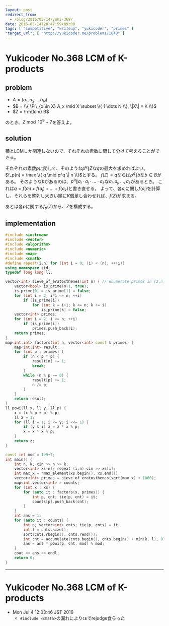 ```yaml
---
layout: post
redirect_from:
  - /blog/2016/05/14/yuki-368/
date: 2016-05-14T20:47:59+09:00
tags: [ "competitive", "writeup", "yukicoder", "primes" ]
"target_url": [ "http://yukicoder.me/problems/1048" ]
---
```


# Yukicoder No.368 LCM of K-products

## problem

-   $A = ( a_1, a_2, \dots a_N )$
-   $B = \\{ \Pi\_{x \in X} A_x \mid X \subset \\{ 1 \dots N \\}, \|X\| = K \\}$
-   $Z = \rm{lcm} B$

のとき、$Z \bmod 10^9+7$を答えよ。

## solution

積とLCMしか関連しないので、それぞれの素数に関して分けて考えることができる。

それぞれの素数$p$に関して、そのような$p^q \| Z$な$q$の最大を求めればよい。
$f_p(n) = \max \\{ q \mid p^q \| n \\}$とする。
$f(Z) = q$ならば$p^q \| b$な$b \in B$がある。
そのような$b$があるのは、$p^q \| a_i \cdot a_j \cdot \dots \cdot a_k$な$a_i, a_j, \dots, a_k$があるとき。
これは$q = f(a_i) + f(a_j) + \dots + f(a_k)$と書き直せる。
よって、各$a_i$に関し$f(a_i)$を計算し、それらを整列し大きい順に$K$個足し合わせれば、$f(Z)$が求まる。

あとは各$p$に関する$f_p(Z)$から、$Z$を構成する。

## implementation

``` c++
#include <iostream>
#include <vector>
#include <algorithm>
#include <numeric>
#include <map>
#include <cmath>
#define repeat(i,n) for (int i = 0; (i) < (n); ++(i))
using namespace std;
typedef long long ll;

vector<int> sieve_of_eratosthenes(int n) { // enumerate primes in [2,n] with O(n log log n)
    vector<bool> is_prime(n+1, true);
    is_prime[0] = is_prime[1] = false;
    for (int i = 2; i*i <= n; ++i)
        if (is_prime[i])
            for (int k = i+i; k <= n; k += i)
                is_prime[k] = false;
    vector<int> primes;
    for (int i = 2; i <= n; ++i)
        if (is_prime[i])
            primes.push_back(i);
    return primes;
}
map<int,int> factors(int n, vector<int> const & primes) {
    map<int,int> result;
    for (int p : primes) {
        if (n < p * p) {
            result[n] += 1;
            break;
        }
        while (n % p == 0) {
            result[p] += 1;
            n /= p;
        }
    }
    return result;
}
ll powi(ll x, ll y, ll p) {
    x = (x % p + p) % p;
    ll z = 1;
    for (ll i = 1; i <= y; i <<= 1) {
        if (y & i) z = z * x % p;
        x = x * x % p;
    }
    return z;
}

const int mod = 1e9+7;
int main() {
    int n, k; cin >> n >> k;
    vector<int> xs(n); repeat (i,n) cin >> xs[i];
    int max_x = *max_element(xs.begin(), xs.end());
    vector<int> primes = sieve_of_eratosthenes(sqrt(max_x) + 1000);
    map<int,vector<int> > counts;
    for (int x : xs) {
        for (auto it : factors(x, primes)) {
            int p, cnt; tie(p, cnt) = it;
            counts[p].push_back(cnt);
        }
    }
    int ans = 1;
    for (auto it : counts) {
        int p; vector<int> cnts; tie(p, cnts) = it;
        int l = cnts.size();
        sort(cnts.rbegin(), cnts.rend());
        int cnt = accumulate(cnts.begin(), cnts.begin() + min(k, l), 0);
        ans = ans * powi(p, cnt, mod) % mod;
    }
    cout << ans << endl;
    return 0;
}
```

---

# Yukicoder No.368 LCM of K-products

-   Mon Jul  4 12:03:46 JST 2016
    -   `#include <cmath>`の漏れにより`CE`でrejudge食らった
